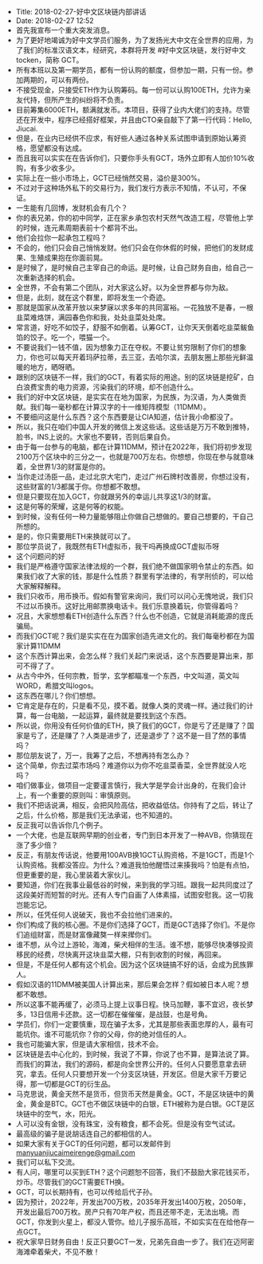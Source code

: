 - Title: 2018-02-27-好中文区块链内部讲话
- Date: 2018-02-27 12:52
- 首先我宣布一个重大突发消息。
- 为了更好地竭诚为好中文学员们服务，为了发扬光大中文在全世界的应用，为了我们的标准汉语文本，经研究，本群将开发 #好中文区块链，发行好中文tocken，简称 GCT。
- 所有本班以及第一期学员，都有一份认购的额度，但参加一期，只有一份。参加两期的，可以有两份。
- 不接受现金，只接受ETH作为认购筹码。每一份可以认购100ETH，允许为亲友代持，但所产生的纠纷将不负责。
- 目前筹集6000ETH，额满就发币。本项目，获得了业内大佬们的支持。尽管还在开发中，程序已经搭好框架，并且由CTO亲自敲下了第一行代码：Hello, Jiucai.
- 但是，在业内已经供不应求，有好些人通过各种关系试图申请到原始认筹资格，愿望都没有达成。
- 而且我可以实实在在告诉你们，只要你手头有GCT，场外立即有人加价10%收购，有多少收多少。
- 实际上在一些小市场上，GCT已经悄然交易，溢价是300%。
- 不过对于这种场外私下的交易行为，我们发行方表示不知情，不认可，不保证。
- 一生能有几回博，发财机会有几个？
- 你的表兄弟，你的初中同学，正在家乡承包农村天然气改造工程，尽管他上学的时候，连元素周期表前十个都背不出。
- 他们会拉你一起承包工程吗？
- 不会的，他们只会自己悄悄发财。他们只会在你休假的时候，把他们的发财成果、生殖成果抱在你面前晃。
- 是时候了，是时候自己主宰自己的命运。是时候，让自己财务自由，给自己一次重新选择的机会。
- 全世界，不会有第二个团队，对大家这么好。以为全世界都与你为敌。
- 但是，此刻，就在这个群里，即将发生一个奇迹。
- 那就是国家从改革开放以来梦寐以求多年的共同富裕。一花独放不是春，一根韭菜难烙饼，满园春色你和我，处处韭菜处处席。
- 常言道，好吃不如饺子，舒服不如倒着。认筹GCT，让你天天倒着吃韭菜鲅鱼馅的饺子。吃一个，喂猫一个。
- 不要说我们一钱不值，因为想象力正在夺权。不要让贫穷限制了你们的想象力，你也可以每天开着玛萨拉蒂，去三亚，去哈尔滨，去朋友圈上那些光鲜温暖的地方，晒呀晒。
- 跟别的区块链不一样，我们的GCT，有着实际的用途。别的区块链是挖矿，白白浪费宝贵的电力资源，污染我们的环境，却不创造什么。
- 我们的好中文区块链，是实实在在地为国家，为民族，为汉语，为人类做贡献。我们每一毫秒都在计算汉字的十一维矩阵模型（11DMM）。
- 不要细问这是什么东西？这个东西要是让CIA知道，估计我小命都没了。
- 所以，我只在咱们中国人开发的微信上发这些话。这些话是万万不敢到推特，脸书，INS上说的。大家也不要转，否则后果自负。
- 由于每一台参与的电脑，都在计算11DMM，预计在2022年，我们将初步发现2100万个区块中的三分之一，也就是700万左右。你想想，你现在参与就意味着，全世界1/3的财富是你的。
- 当你走过汤臣一品，走过北京大宅门，走过广州石牌村改善房，你想过没有，这些财富的1/3都属于你。你想都不敢想。
- 但是只要现在加入GCT，你就跟另外的幸运儿共享这1/3的财富。
- 这是何等的荣耀，这是何等的权能。
- 到时候，没有任何一种力量能够阻止你做自己想做的。要自己想要的，干自己所想的。
- 是的，你只需要用ETH来换就可以了。
- 那位学员说了，我既然有ETH虚拟币，我干吗再换成GCT虚拟币呀
- 这个问题问的好
- 我们是严格遵守国家法律法规的一个群，我们绝不做国家明令禁止的东西。如果我们收了大家的钱，那是什么性质？群里有学法律的，有学刑侦的，可以给大家解释解释。
- 我们只收币，用币换币。假如有警官来询问，我们可以问心无愧地说，我们只不过以币换币。这好比用邮票换电话卡。我们乐意换着玩，你管得着吗？
- 况且，大家想想看ETH创造什么东西？什么也不创造，它就是消耗能源的庞氏骗局。
- 而我们GCT呢？我们是实实在在为国家创造先进文化的。我们每毫秒都在为国家计算11DMM
- 这个东西计算出来，会怎么样？我们关起门来说话，这个东西要是算出来，那可不得了了。
- 从古今中外，任何宗教，哲学，玄学都瞄准一个东西，中文叫道，英文叫WORD，希腊文叫logos。
- 这东西在哪儿？你们想想。
- 它肯定是存在的，只是看不见，摸不着。就像人类的灵魂一样。通过我们的计算，每一台电脑，一起运算，最终就是要找到这个东西。
- 所以说，你用没有任何价值的ETH，换了我们的GCT，你是亏了还是赚了？国家是亏了，还是赚了？人类是进步了，还是退步了？这不是一目了然的事情吗？
- 那位朋友说了，万一，我筹了之后，不想再持有怎么办？
- 这个简单，你去过菜市场吗？难道你以为你不吃韭菜香菜，全世界就没人吃吗？
- 咱们做事业，做项目一定要谨言慎行，我大学是学会计出身的，在我们会计上，有一个重要的原则叫：审慎原则。
- 我们不把话说满，相反，会把风险高估，把收益低估。你持有了之后，转让了之后，什么价格，那是我们无法承诺，也不知道的。
- 反正我可以告诉你几个例子。
- 一个大佬，也是互联网早期的创业者，专门到日本开发了一种AVB，你猜现在涨了多少倍？
- 反正，有朋友传话说，他要用100AVB换1GCT认购资格，不是1GCT，而是1个认购资格。我都没答应。为什么？难道我怕他醒悟过来揍我吗？怕是有点怕，但更重要的是，我心里装着大家伙儿。
- 要知道，你们在我事业最低谷的时候，来到我的学习班。跟我一起共同度过了这段美好而短暂的时光。还有人专门自画了人体素描，试图安慰我。这一切我岂能忘记。
- 所以，任凭任何人说破天，我也不会拉他们进来的。
- 你们构成了我的核心圈。不是你们选择了GCT，而是GCT选择了你们。不是你们追组财富，而是财富像藏獒一样来撵你们。
- 谁不想，从今过上游轮，海滩，柴犬相伴的生活。谁不想，能够尽快凑够投资移民的经费，尽快离开这块韭菜大棚，只有到收割的时候，再回来。
- 但是，不是任何人都有这个机会。因为这个区块链搞不好的话，会成为民族罪人。
- 假如汉语的11DMM被美国人计算出来，那后果会怎样？假如被日本人呢？想都不敢想。
- 所以这事不能再缓了，必须马上提上议事日程。快马加鞭，事不宜迟，夜长梦多，13日信用卡还款。这一切都在催催催，是战鼓，也是号角。
- 学员们，你们一定要慎重，现在骗子太多，尤其是那些表面忠厚的人，最有可能坑你。谁不可能坑你？你的父母，你的绝对信任的人。
- 我也可能骗大家，但是请大家相信，技术不会。
- 区块链是去中心化的，到时候，我说了不算，你说了也不算，是算法说了算。而我们的算法，我们的源码，都是向全世界公开的。任何人只要愿意拿去研究，拿去。任何人只要想开发一个分支区块链，开发区。但是大家千万要记得，那一切都是GCT的衍生品。
- 马克思说，黄金天然不是货币，但货币天然是黄金。GCT，不是区块链中的黄金，黄金是BTC。GCT也不做区块链中的白银，ETH被称为是白银。GCT是区块链中的空气，水，阳光。
- 人可以没有金银，没有珠宝，没有粮食，都不会死。但是没有空气试试。
- 最高级的骗子是说胡话连自己的都相信的人。
- 如果大家有关于GCT的任何问题，都可以发邮件到 manyuanjiucaimeirenge@gmail.com
- 我们可以私下交流。
- 有人问，哪里可以买到ETH？这个问题恕不回答，我们不鼓励大家花钱买币，炒币。尽管我们的GCT需要ETH换。
- GCT，可以长期持有，也可以传给后代子孙。
- 因为预计，2022年，开发出700万枚，2035年开发出1400万枚，2050年，开发出最后700万枚。房产只有70年产权，而且还带不走，无法出境。而GCT，你发到火星上，都没人管你。给儿子报乐高班，不如实实在在给他存一点GCT。
- 祝大家早日财务自由！反正只要GCT一发，兄弟先自由一步了。我们在迈阿密海滩牵着柴犬，不见不散！
